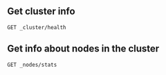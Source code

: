 ## Get cluster info
`GET _cluster/health`

## Get info about nodes in the cluster
`GET _nodes/stats`